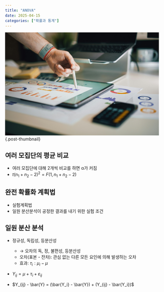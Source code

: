 ```yaml
---
title: "ANOVA"
date: 2025-04-15
categories: ["확률과 통계"]
---
```


![](/img/stat-thumb.jpg){.post-thumbnail}

## 여러 모집단의 평균 비교

- 여러 모집단에 대해 2개씩 비교를 하면 α가 커짐
- $t(n_1 + n_2 - 2)^2 = F(1, n_1 + n_2 -2)$

## 완전 확률화 계획법

- 실험계획법
- 일원 분산분석이 공정한 결과를 내기 위한 실험 조건

## 일원 분산 분석

- 정규성, 독립성, 등분산성
    - → 오차의 독, 정, 불편성, 등분산성
    - 오차(표본 - 잔차): 관심 없는 다른 모든 요인에 의해 발생하는 오차
    - 효과: $τ_i: μ_i - μ$

- $Y_{ij} = μ + τ_i + ε_{ij}$
- $Y_{ij} - \bar{Y} = (\bar{Y_i} - \bar{Y}) + (Y_{ij} - \bar{Y_i})$


